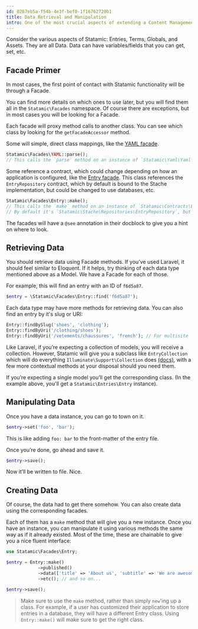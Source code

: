 ```yaml
---
id: 0267eb5a-f54b-4e3f-bef0-1f16762720b1
title: Data Retrieval and Manipulation
intro: One of the most crucial aspects of extending a Content Management System is being able to retrieve the data and manipulate it. Statamic has a number of classes to provide you with ways to handle these sorts of situations.
---
```


Consider the various aspects of Statamic: Entries, Terms, Globals, and Assets. They are all Data. Data can have variables/fields that you can get, set, etc.

## Facade Primer

In most cases, the first point of contact with Statamic functionality will be through a Facade.

You can find more details on which ones to use later, but you will find them all in the `Statamic\Facades` namespace. Of course there are exceptions, but in most cases you will be looking for a Facade.

Each facade will proxy method calls to another class. You can see which class by looking for the `getFacadeAccessor` method.

Some will simple, direct class mappings, like the [YAML facade](https://github.com/statamic/cms/blob/master/src/Facades/YAML.php#L17-L20).

``` php
Statamic\Facades\YAML::parse();
// This calls the `parse` method on an instance of `Statamic\Yaml\Yaml`
```

Some reference a contract, which could change depending on how an application is configured, like the [Entry facade](https://github.com/statamic/cms/blob/master/src/Facades/Entry.php#L27-L30). This class references the `EntryRepository` contract, which by default is bound to the Stache implementation, but could be changed to use databases, etc.

``` php
Statamic\Facades\Entry::make();
// This calls the `make` method on an instance of `Statamic\Contracts\Entries\EntryRepository`
// By default it's `Statamic\Stache\Repositories\EntryRepository`, but could change.
```

The facades will have a `@see` annotation in their docblock to give you a hint on where to look.


## Retrieving Data

You should retrieve data using Facade methods. If you’ve used Laravel, it should feel similar to Eloquent. If it helps, try thinking of each data type mentioned above as a Model. We have a Facade for each of those.

For example, this will find an entry with an ID of `f6d5a87`.

``` php
$entry = \Statamic\Facades\Entry::find('f6d5a87');
```

Each data type may have more methods for retrieving data. You can also find an entry by it's slug or URI:

``` php
Entry::findBySlug('shoes', 'clothing');
Entry::findByUri('/clothing/shoes');
Entry::findByUri('/vetements/chaussures', 'french'); // For multisite
```

Like Laravel, if you’re expecting a collection of models, you will receive a collection. However, Statamic will give you a subclass like `EntryCollection` which will do everything `Illuminate\Support\Collection` does [(docs)](https://laravel.com/docs/collections), with a few more contextual methods at your disposal should you need them.

If you’re expecting a single model you’ll get the corresponding class. (In the example above, you'll get a `Statamic\Entries\Entry` instance).


## Manipulating Data

Once you have a data instance, you can go to town on it.

``` php
$entry->set('foo', 'bar');
```

This is like adding `foo: bar` to the front-matter of the entry file.

Once you’re done, go ahead and save it.

``` php
$entry->save();
```

Now it’ll be written to file. Nice.


## Creating Data

Of course, the data had to get there somehow. You can also create data using the corresponding facades.

Each of them has a `make` method that will give you a new instance.
Once you have an instance, you can manipulate it using various methods the same way as if it already existed. Most of the time, these are chainable to give you a nice fluent interface:

``` php
use Statamic\Facades\Entry;

$entry = Entry::make()
            ->published()
            ->data(['title' => 'About us', 'subtitle' => 'We are awesome'])
            ->etc(); // and so on...

$entry->save();
```

> Make sure to use the `make` method, rather than simply `new`'ing up a class. For example, if a user has customized their application
> to store entries in a database, they will have a different Entry class. Using `Entry::make()` will make sure to get the right class.

